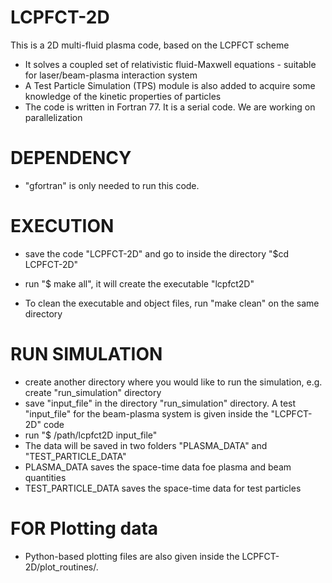 # LCPFCT-2D
This is a 2D multi-fluid plasma code, based on the LCPFCT scheme
- It solves a coupled set of relativistic fluid-Maxwell equations - suitable for laser/beam-plasma interaction system
- A Test Particle Simulation (TPS) module is also added to acquire some knowledge of the kinetic properties of particles
- The code is written in Fortran 77. It is a serial code. We are working on parallelization

# DEPENDENCY 
-  "gfortran" is only needed to run this code. 


# EXECUTION
- save the code "LCPFCT-2D" and go to inside the directory "$cd LCPFCT-2D"
- run "$ make all", it will create the executable "lcpfct2D"
  
- To clean the executable and object files, run "make clean" on the same directory
  
# RUN SIMULATION
- create another directory where you would like to run the simulation, e.g. create "run_simulation" directory
- save "input_file" in the directory "run_simulation" directory. A test "input_file" for the beam-plasma system is given inside the "LCPFCT-2D" code
- run "$ /path/lcpfct2D  input_file"
- The data will be saved in two folders "PLASMA_DATA" and "TEST_PARTICLE_DATA"
- PLASMA_DATA saves the space-time data foe plasma and beam quantities
- TEST_PARTICLE_DATA saves the space-time data for test particles

# FOR Plotting data
- Python-based plotting files are also given inside the LCPFCT-2D/plot_routines/. 


  
